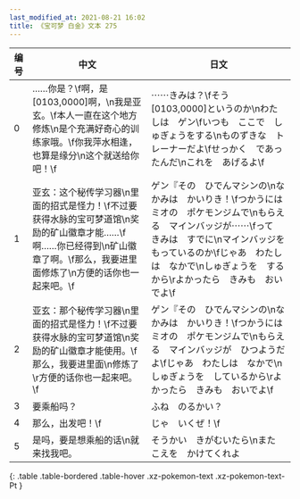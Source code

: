 ```yaml
---
last_modified_at: 2021-08-21 16:02
title: 《宝可梦 白金》文本 275
---
```

| 编号 | 中文 | 日文 |
| ---- | ---- | ---- |
| 0 | ……你是？\f啊，是[0103,0000]啊，\n我是亚玄。\f本人一直在这个地方修炼\n是个充满好奇心的训练家哦。\f你我萍水相逢，也算是缘分\n这个就送给你吧！\f | ⋯⋯きみは？\fそう　[0103,0000]というのか\nわたしは　ゲン\fいつも　ここで　しゅぎょうをする\nものずきな　トレーナーだよ\fせっかく　であったんだ\nこれを　あげるよ\f |
| 1 | 亚玄：这个秘传学习器\n里面的招式是怪力！\f不过要获得水脉的宝可梦道馆\n奖励的矿山徽章才能……\f啊……你已经得到\n矿山徽章了啊。\f那么，我要进里面修炼了\n方便的话你也一起来吧。\f | ゲン『その　ひでんマシンの\nなかみは　かいりき！\fつかうには　ミオの　ポケモンジムで\nもらえる　マインバッジが⋯⋯\fって　きみは　すでに\nマインバッジを　もっているのか\fじゃあ　わたしは　なかで\nしゅぎょうを　するから\rよかったら　きみも　おいでよ\f |
| 2 | 亚玄：那个秘传学习器\n里面的招式是怪力！\f不过要获得水脉的宝可梦道馆\n奖励的矿山徽章才能使用。\f那么，我要进里面\n修炼了\r方便的话你也一起来吧。\f | ゲン『その　ひでんマシンの\nなかみは　かいりき！\fつかうには　ミオの　ポケモンジムで\nもらえる　マインバッジが　ひつようだよ\fじゃあ　わたしは　なかで\nしゅぎょうを　しているから\rよかったら　きみも　おいでよ\f |
| 3 | 要乘船吗？ | ふね　のるかい？ |
| 4 | 那么，出发吧！\f | じゃ　いくぜ！\f |
| 5 | 是吗，要是想乘船的话\n就来找我吧。 | そうかい　きがむいたら\nまた　こえを　かけてくれよ |
{: .table .table-bordered .table-hover .xz-pokemon-text .xz-pokemon-text-Pt }
